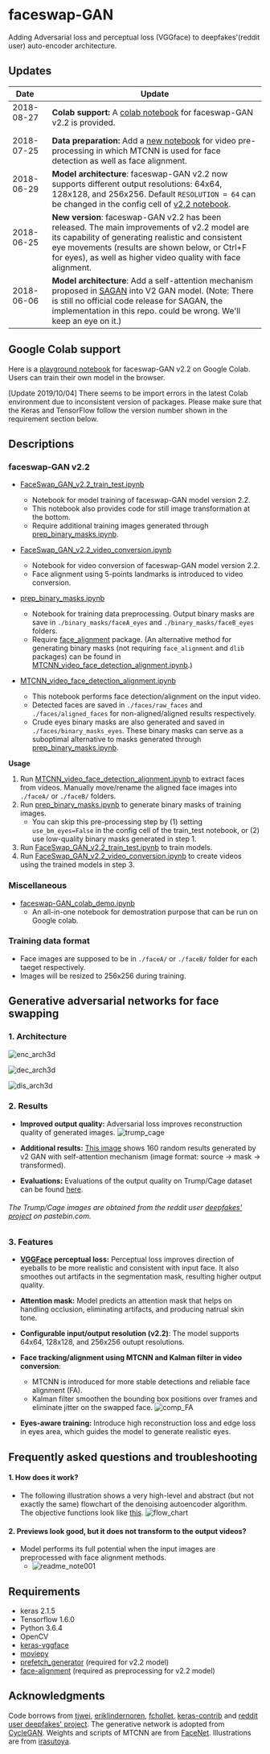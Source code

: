 # faceswap-GAN
Adding Adversarial loss and perceptual loss (VGGface) to deepfakes'(reddit user) auto-encoder architecture.

## Updates
| Date          | Update        |
| ------------- | ------------- |    
| 2018-08-27      | **Colab support:** A [colab notebook](https://colab.research.google.com/github/mirfan899/faceswap-GAN/blob/master/colab_demo/faceswap-GAN_colab_demo.ipynb) for faceswap-GAN v2.2 is provided.| 
| 2018-07-25      | **Data preparation:** Add a [new notebook](https://github.com/mirfan899/faceswap-GAN/blob/master/MTCNN_video_face_detection_alignment.ipynb) for video pre-processing in which MTCNN is used for face detection as well as face alignment.| 
| 2018-06-29      | **Model architecture**: faceswap-GAN v2.2 now supports different output resolutions: 64x64, 128x128, and 256x256. Default `RESOLUTION = 64` can be changed in the config cell of [v2.2 notebook](https://github.com/shaoanlu/faceswap-GAN/blob/master/FaceSwap_GAN_v2.2_train_test.ipynb).|
| 2018-06-25      | **New version**: faceswap-GAN v2.2 has been released. The main improvements of v2.2 model are its capability of generating realistic and consistent eye movements (results are shown below, or Ctrl+F for eyes), as well as higher video quality with face alignment.|
| 2018-06-06      | **Model architecture**: Add a self-attention mechanism proposed in [SAGAN](https://arxiv.org/abs/1805.08318) into V2 GAN model. (Note: There is still no official code release for SAGAN, the implementation in this repo. could be wrong. We'll keep an eye on it.)|

## Google Colab support
Here is a [playground notebook](https://colab.research.google.com/github/shaoanlu/faceswap-GAN/blob/master/colab_demo/faceswap-GAN_colab_demo.ipynb) for faceswap-GAN v2.2 on Google Colab. Users can train their own model in the browser.

[Update 2019/10/04] There seems to be import errors in the latest Colab environment due to inconsistent version of packages. Please make sure that the Keras and TensorFlow follow the version number shown in the requirement section below.

## Descriptions  
### faceswap-GAN v2.2
* [FaceSwap_GAN_v2.2_train_test.ipynb](https://github.com/shaoanlu/faceswap-GAN/blob/master/FaceSwap_GAN_v2.2_train_test.ipynb)
  - Notebook for model training of faceswap-GAN model version 2.2.
  - This notebook also provides code for still image transformation at the bottom.
  - Require additional training images generated through [prep_binary_masks.ipynb](https://github.com/shaoanlu/faceswap-GAN/blob/master/prep_binary_masks.ipynb).
  
* [FaceSwap_GAN_v2.2_video_conversion.ipynb](https://github.com/shaoanlu/faceswap-GAN/blob/master/FaceSwap_GAN_v2.2_video_conversion.ipynb)
  - Notebook for video conversion of faceswap-GAN model version 2.2.
  - Face alignment using 5-points landmarks is introduced to video conversion.
  
* [prep_binary_masks.ipynb](https://github.com/shaoanlu/faceswap-GAN/blob/master/prep_binary_masks.ipynb)
  - Notebook for training data preprocessing. Output binary masks are save in `./binary_masks/faceA_eyes` and `./binary_masks/faceB_eyes` folders.
  - Require [face_alignment](https://github.com/1adrianb/face-alignment) package. (An alternative method for generating binary masks (not requiring `face_alignment` and `dlib` packages) can be found in [MTCNN_video_face_detection_alignment.ipynb](https://github.com/shaoanlu/faceswap-GAN/blob/master/MTCNN_video_face_detection_alignment.ipynb).) 
  
* [MTCNN_video_face_detection_alignment.ipynb](https://github.com/shaoanlu/faceswap-GAN/blob/master/MTCNN_video_face_detection_alignment.ipynb)
  - This notebook performs face detection/alignment on the input video. 
  - Detected faces are saved in `./faces/raw_faces` and `./faces/aligned_faces` for non-aligned/aligned results respectively.
  - Crude eyes binary masks are also generated and saved in `./faces/binary_masks_eyes`. These binary masks can serve as a suboptimal alternative to masks generated through [prep_binary_masks.ipynb](https://github.com/shaoanlu/faceswap-GAN/blob/master/prep_binary_masks.ipynb). 
  
**Usage**
1. Run [MTCNN_video_face_detection_alignment.ipynb](https://github.com/shaoanlu/faceswap-GAN/blob/master/MTCNN_video_face_detection_alignment.ipynb) to extract faces from videos. Manually move/rename the aligned face images into `./faceA/` or `./faceB/` folders.
2. Run [prep_binary_masks.ipynb](https://github.com/shaoanlu/faceswap-GAN/blob/master/prep_binary_masks.ipynb) to generate binary masks of training images. 
    - You can skip this pre-processing step by (1) setting `use_bm_eyes=False` in the config cell of the train_test notebook, or (2) use low-quality binary masks generated in step 1.
3. Run [FaceSwap_GAN_v2.2_train_test.ipynb](https://github.com/shaoanlu/faceswap-GAN/blob/master/FaceSwap_GAN_v2.2_train_test.ipynb) to train  models.
4. Run  [FaceSwap_GAN_v2.2_video_conversion.ipynb](https://github.com/shaoanlu/faceswap-GAN/blob/master/FaceSwap_GAN_v2.2_video_conversion.ipynb) to create videos using the trained models in step 3. 
  
### Miscellaneous
* [faceswap-GAN_colab_demo.ipynb](https://github.com/shaoanlu/faceswap-GAN/blob/master/colab_demo/faceswap-GAN_colab_demo.ipynb)
  - An all-in-one notebook for demostration purpose that can be run on Google colab.
  
### Training data format 
  - Face images are supposed to be in `./faceA/` or `./faceB/` folder for each taeget respectively. 
  - Images will be resized to 256x256 during training.

## Generative adversarial networks for face swapping
### 1. Architecture
  ![enc_arch3d](https://www.dropbox.com/s/b43x8bv5xxbo5q0/enc_arch3d_resized2.jpg?raw=1)
  
  ![dec_arch3d](https://www.dropbox.com/s/p09ioztjcxs66ey/dec_3arch3d_resized.jpg?raw=1)
  
  ![dis_arch3d](https://www.dropbox.com/s/szcq8j5axo11mu9/dis_arch3d_resized2.jpg?raw=1)

### 2. Results
- **Improved output quality:** Adversarial loss improves reconstruction quality of generated images.
  ![trump_cage](https://www.dropbox.com/s/24k16vtqkhlf13i/auto_results.jpg?raw=1)

- **Additional results:** [This image](https://www.dropbox.com/s/2nc5guogqk7nwdd/rand_160_2.jpg?raw=1) shows 160 random results generated by v2 GAN with self-attention mechanism (image format: source -> mask -> transformed).

- **Evaluations:** Evaluations of the output quality on Trump/Cage dataset can be found [here](https://github.com/shaoanlu/faceswap-GAN/blob/master/notes/README.md#13-model-evaluation-for-trumpcage-dataset).

###### The Trump/Cage images are obtained from the reddit user [deepfakes' project](https://pastebin.com/hYaLNg1T) on pastebin.com.

### 3. Features
- **[VGGFace](https://github.com/rcmalli/keras-vggface) perceptual loss:** Perceptual loss improves direction of eyeballs to be more realistic and consistent with input face. It also smoothes out artifacts in the segmentation mask, resulting higher output quality.

- **Attention mask:** Model predicts an attention mask that helps on handling occlusion, eliminating artifacts, and producing natrual skin tone.

- **Configurable input/output resolution (v2.2)**: The model supports 64x64, 128x128, and 256x256 outupt resolutions.

- **Face tracking/alignment using MTCNN and Kalman filter in video conversion**: 
  - MTCNN is introduced for more stable detections and reliable face alignment (FA). 
  - Kalman filter smoothen the bounding box positions over frames and eliminate jitter on the swapped face.
  ![comp_FA](https://www.dropbox.com/s/kviue4065gdqfnt/comp_fa.gif?raw=1)
  
- **Eyes-aware training:** Introduce high reconstruction loss and edge loss in eyes area, which guides the model to generate realistic eyes.

## Frequently asked questions and troubleshooting

#### 1. How does it work?
  - The following illustration shows a very high-level and abstract (but not exactly the same) flowchart of the denoising autoencoder algorithm. The objective functions look like [this](https://www.dropbox.com/s/e5j5rl7o3tmw6q0/faceswap_GAN_arch4.jpg?raw=1).
  ![flow_chart](https://www.dropbox.com/s/4u8q4f03px4spf8/faceswap_GAN_arch3.jpg?raw=1) 
#### 2. Previews look good, but it does not transform to the output videos?
  - Model performs its full potential when the input images are preprocessed with face alignment methods.
    - ![readme_note001](https://www.dropbox.com/s/a1kjy0ynnlj2g4c/readme_note00.jpg?raw=1)

## Requirements

* keras 2.1.5
* Tensorflow 1.6.0 
* Python 3.6.4
* OpenCV
* [keras-vggface](https://github.com/rcmalli/keras-vggface)
* [moviepy](http://zulko.github.io/moviepy/)
* [prefetch_generator](https://github.com/justheuristic/prefetch_generator) (required for v2.2 model)
* [face-alignment](https://github.com/1adrianb/face-alignment) (required as preprocessing for v2.2 model)

## Acknowledgments
Code borrows from [tjwei](https://github.com/tjwei/GANotebooks), [eriklindernoren](https://github.com/eriklindernoren/Keras-GAN/blob/master/aae/adversarial_autoencoder.py), [fchollet](https://github.com/fchollet/deep-learning-with-python-notebooks/blob/master/8.5-introduction-to-gans.ipynb), [keras-contrib](https://github.com/keras-team/keras-contrib/blob/master/examples/improved_wgan.py) and [reddit user deepfakes' project](https://pastebin.com/hYaLNg1T). The generative network is adopted from [CycleGAN](https://github.com/junyanz/pytorch-CycleGAN-and-pix2pix). Weights and scripts of MTCNN are from [FaceNet](https://github.com/davidsandberg/facenet). Illustrations are from [irasutoya](http://www.irasutoya.com/).
